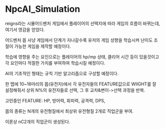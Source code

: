 # NpcAI_Simulation

reigns라는 시뮬어드벤처 게임에서 플레이어의 선택지에 따라 게임의 흐름이 바뀌는데, 여기서 영감을 얻었다.

어드벤처 몹 사냥 게임에서 단계가 지나갈수록 유저의 게임 성향을 학습시켜 난이도 조절이 가능한 게임을 제작할 예정이다. 

학습에 영향을 주는 요인으로는 플레이어의 hp/mp 상태, 클리어 시간 등이 있을것이고 각 요인마다 적절한 가치를 부여하여 학습시킬 예정이다. 

AI의 기초적인 형태는 규칙 기반 알고리즘으로 구성할 예정이다.

<u></u>

한 맵에 10~16마리의 몹(유전자)에서 각 유전자들의 FEATURE값으로 WIIGHT를 잘 설정해줘서 상위 N%의 유전자들로 선택, 그 후 교차&변이->선택 과정을 반복. 

고민중인 FEATURE: HP, 방어력, 회피력, 공격력, DPS, 

몹의 종류는 N개의 유전형질에서 최상위 유전형질 2개로 직업군을 부여. 

이론상 nC2개의 직업군이 생성된다. 